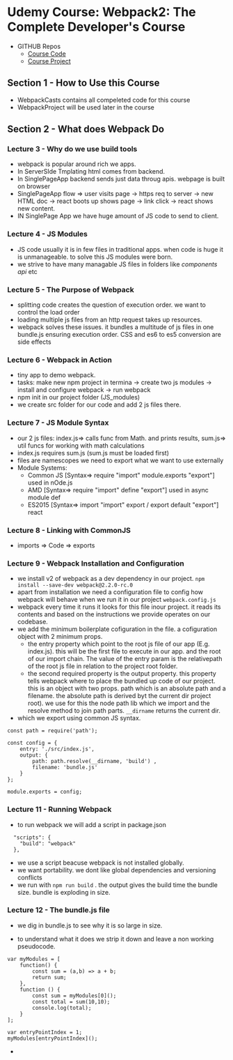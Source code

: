 # Udemy Course: Webpack2: The Complete Developer's Course

* GITHUB Repos
	* [Course Code](https://github.com/StephenGrider/WebpackCasts)
	* [Course Project](https://github.com/StephenGrider/WebpackProject)

## Section 1 - How to Use this Course

* WebpackCasts contains all compeleted code for this course
* WebpackProject will be used later in the course

## Section 2 - What does Webpack Do

### Lecture 3 - Why do we use build tools

* webpack is popular around rich we apps.
* In ServerSIde Tmplating html comes from backend.
* In SinglePageApp backend sends just data throug apis. webpage is built on browser
* SinglePageApp flow => user visits page -> https req to server -> new HTML doc -> react boots up shows page -> link click -> react shows new content.
* IN SinglePage App we have huge amount of JS code to send to client.

### Lecture 4 - JS Modules

* JS code usually it is in few files in traditional apps. when code is huge it is unmanageable. to solve this JS modules were born.
* we strive to have many managable JS files in folders like *components* *api* etc

### Lecture 5 - The Purpose of Webpack

* splitting code creates the question of execution order. we want to control the load order
* loading multiple js files from an http request takes up resources.
* webpack solves these issues. it bundles a multitude of js files in one bundle.js ensuring execution order. CSS and es6 to es5 conversion are side effects

### Lecture 6 - Webpack in Action

* tiny app to demo webpack.
* tasks: make new npm project in termina -> create two js modules -> install and configure webpack -> run webpack
* npm init in our project folder (JS_modules)
* we create src folder for our code and add 2 js files there.

### Lecture 7 - JS Module Syntax

* our 2 js files: index.js=> calls func from Math. and prints results, sum.js=> util funcs for working with math calculations
* index.js requires sum.js (sum.js must be loaded first)
* files are namescopes we need to export what we want to use externally
* Module Systems: 
	* Common JS [Syntax=>  require "import" module.exports "export"] used in nOde.js
	* AMD [Syntax=>  require "import" define "export"] used in async module def 
	* ES2015 [Syntax=>  import "import" export / export default "export"] react

### Lecture 8 - Linking with CommonJS

* imports => Code => exports

### Lecture 9 - Webpack Installation and Configuration

* we install v2 of webpack as a  dev dependency in our project. `npm install --save-dev webpack@2.2.0-rc.0`
* apart from installation we need a configuration file to config how webpack will behave when we run it in our project `webpack.config.js`
* webpack every time it runs it looks for this file inour project. it reads its contents and based on the instructions we provide operates on our codebase.
* we add the minimum boilerplate cofiguration in the file. a cofiguration object with 2 minimum props. 
	* the entry property which point to the root js file of our app (E.g. index.js). this will be the first file to execute in our app. and the root of our import chain. The value of the entry param is the relativepath of the root js file in relation to the project root folder.
	* the second required property is the output property. this property tells webpack where to place the bundled up code of our project. this is an object with two props. path which is an absolute path and a filename. the absolute path is derived byt the current dir project root). we use for this the node path lib which we import and the resolve method to join path parts. `__dirname` returns the current dir. 
* which we export using  common JS syntax.

```
const path = require('path');

const config = {
	entry: './src/index.js',
	output: {
		path: path.resolve(__dirname, 'build') ,
		filename: 'bundle.js'
	}
};

module.exports = config;
```

### Lecture 11 - Running Webpack

* to run webpack we will add a script in package.json

```
  "scripts": {
    "build": "webpack"
  },
```

* we use a script beacuse webpack is not installed globally.
* we want portability. we dont like global dependencies and versioning conflicts
* we run with `npm run build` . the output gives the build time the bundle size. bundle is exploding in size.

### Lecture 12 - The bundle.js file

* we dig in bundle.js to see why it is so large in size.

* to understand what it does we strip it down and leave a non working pseudocode.

```
var myModules = [
	function() {
		const sum = (a,b) => a + b;
		return sum;
	},
	function () {
		const sum = myModules[0]();
		const total = sum(10,10);
		console.log(total);
	}
];

var entryPointIndex = 1;
myModules[entryPointIndex]();
```

* 

